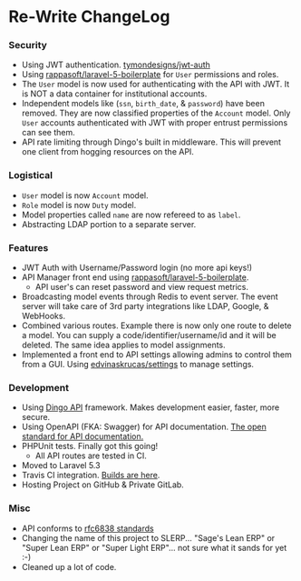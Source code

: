# Re-Write ChangeLog

### Security
* Using JWT authentication. [tymondesigns/jwt-auth](https://github.com/tymondesigns/jwt-auth)
* Using [rappasoft/laravel-5-boilerplate](https://github.com/rappasoft/laravel-5-boilerplate) for `User` permissions and roles.
* The `User` model is now used for authenticating with the API with JWT. It is NOT a data container for institutional accounts.
* Independent models like (`ssn`, `birth_date`, & `password`) have been removed. They are now classified properties of the `Account` model. Only `User` accounts authenticated with JWT with proper entrust permissions can see them.
* API rate limiting through Dingo's built in middleware. This will prevent one client from hogging resources on the API.

### Logistical
* `User` model is now `Account` model.
* `Role` model is now `Duty` model.
* Model properties called `name` are now refereed to as `label`.
* Abstracting LDAP portion to a separate server.

### Features
* JWT Auth with Username/Password login (no more api keys!)
* API Manager front end using [rappasoft/laravel-5-boilerplate](https://github.com/rappasoft/laravel-5-boilerplate).
    * API user's can reset password and view request metrics.
* Broadcasting model events through Redis to event server. The event server will take care of 3rd party integrations like LDAP, Google, & WebHooks.
* Combined various routes. Example there is now only one route to delete a model. You can supply a code/identifier/username/id and it will be deleted. The same idea applies to model assignments. 
* Implemented a front end to API settings allowing admins to control them from a GUI. Using [edvinaskrucas/settings](https://github.com/edvinaskrucas/settings) to manage settings. 

### Development
* Using [Dingo API](https://github.com/dingo/api) framework. Makes development easier, faster, more secure.
* Using  OpenAPI (FKA: Swagger) for API documentation. [The open standard for API documentation.](http://swagger.io/introducing-the-open-api-initiative/)
* PHPUnit tests. Finally got this going!
    * All API routes are tested in CI.
* Moved to Laravel 5.3
* Travis CI integration. [Builds are here](https://travis-ci.org/SLERP-ERP/SLERP_Core).
* Hosting Project on GitHub & Private GitLab.

### Misc
* API conforms to [rfc6838 standards](https://tools.ietf.org/html/rfc6838)
* Changing the name of this project to SLERP... "Sage's Lean ERP" or "Super Lean ERP" or "Super Light ERP"... not sure what it sands for yet :-)
* Cleaned up a lot of code.
